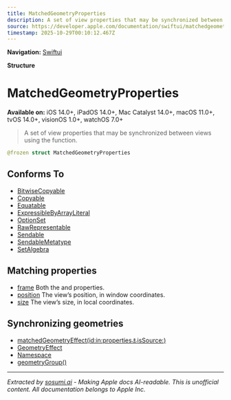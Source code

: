 ```yaml
---
title: MatchedGeometryProperties
description: A set of view properties that may be synchronized between views using the  function.
source: https://developer.apple.com/documentation/swiftui/matchedgeometryproperties
timestamp: 2025-10-29T00:10:12.467Z
---
```


**Navigation:** [Swiftui](/documentation/swiftui)

**Structure**

# MatchedGeometryProperties

**Available on:** iOS 14.0+, iPadOS 14.0+, Mac Catalyst 14.0+, macOS 11.0+, tvOS 14.0+, visionOS 1.0+, watchOS 7.0+

> A set of view properties that may be synchronized between views using the  function.

```swift
@frozen struct MatchedGeometryProperties
```

## Conforms To

- [BitwiseCopyable](/documentation/Swift/BitwiseCopyable)
- [Copyable](/documentation/Swift/Copyable)
- [Equatable](/documentation/Swift/Equatable)
- [ExpressibleByArrayLiteral](/documentation/Swift/ExpressibleByArrayLiteral)
- [OptionSet](/documentation/Swift/OptionSet)
- [RawRepresentable](/documentation/Swift/RawRepresentable)
- [Sendable](/documentation/Swift/Sendable)
- [SendableMetatype](/documentation/Swift/SendableMetatype)
- [SetAlgebra](/documentation/Swift/SetAlgebra)

## Matching properties

- [frame](/documentation/swiftui/matchedgeometryproperties/frame) Both the  and  properties.
- [position](/documentation/swiftui/matchedgeometryproperties/position) The view’s position, in window coordinates.
- [size](/documentation/swiftui/matchedgeometryproperties/size) The view’s size, in local coordinates.

## Synchronizing geometries

- [matchedGeometryEffect(id:in:properties:anchor:isSource:)](/documentation/swiftui/view/matchedgeometryeffect(id:in:properties:anchor:issource:))
- [GeometryEffect](/documentation/swiftui/geometryeffect)
- [Namespace](/documentation/swiftui/namespace)
- [geometryGroup()](/documentation/swiftui/view/geometrygroup())

---

*Extracted by [sosumi.ai](https://sosumi.ai) - Making Apple docs AI-readable.*
*This is unofficial content. All documentation belongs to Apple Inc.*
